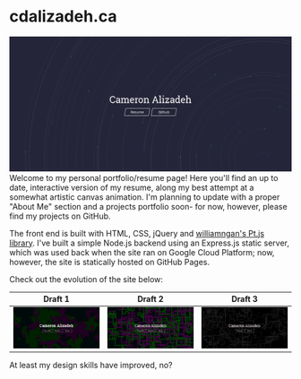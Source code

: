 # cdalizadeh.ca
![](./media/screenshot.png)
Welcome to my personal portfolio/resume page! Here you'll find an up to date, interactive version of my resume, along my best attempt at a somewhat artistic canvas animation. I'm planning to update with a proper "About Me" section and a projects portfolio soon- for now, however, please find my projects on GitHub.

The front end is built with HTML, CSS, jQuery and [williamngan's Pt.js library](https://github.com/williamngan/pt). I've built a simple Node.js backend using an Express.js static server, which was used back when the site ran on Google Cloud Platform; now, however, the site is statically hosted on GitHub Pages.

Check out the evolution of the site below:

Draft 1                          |Draft 2                            |Draft 3
:-------------------------------:|:---------------------------------:|:---------------------------------:
![](./media/history/draft1.png)  |  ![](./media/history/draft2.png)  |  ![](./media/history/draft3.png)  

At least my design skills have improved, no?